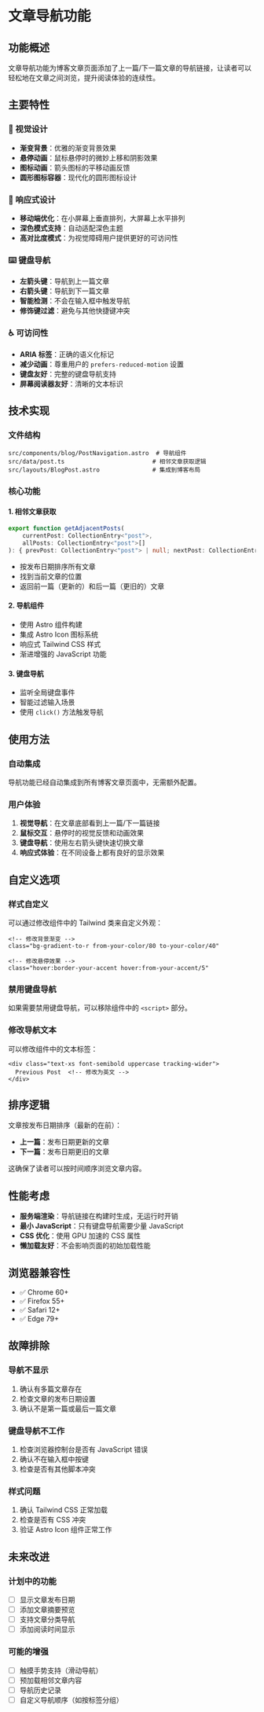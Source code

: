 # 文章导航功能

## 功能概述

文章导航功能为博客文章页面添加了上一篇/下一篇文章的导航链接，让读者可以轻松地在文章之间浏览，提升阅读体验的连续性。

## 主要特性

### 🎨 视觉设计
- **渐变背景**：优雅的渐变背景效果
- **悬停动画**：鼠标悬停时的微妙上移和阴影效果
- **图标动画**：箭头图标的平移动画反馈
- **圆形图标容器**：现代化的圆形图标设计

### 📱 响应式设计
- **移动端优化**：在小屏幕上垂直排列，大屏幕上水平排列
- **深色模式支持**：自动适配深色主题
- **高对比度模式**：为视觉障碍用户提供更好的可访问性

### ⌨️ 键盘导航
- **左箭头键**：导航到上一篇文章
- **右箭头键**：导航到下一篇文章
- **智能检测**：不会在输入框中触发导航
- **修饰键过滤**：避免与其他快捷键冲突

### ♿ 可访问性
- **ARIA 标签**：正确的语义化标记
- **减少动画**：尊重用户的 `prefers-reduced-motion` 设置
- **键盘友好**：完整的键盘导航支持
- **屏幕阅读器友好**：清晰的文本标识

## 技术实现

### 文件结构
```
src/components/blog/PostNavigation.astro  # 导航组件
src/data/post.ts                         # 相邻文章获取逻辑
src/layouts/BlogPost.astro               # 集成到博客布局
```

### 核心功能

#### 1. 相邻文章获取
```typescript
export function getAdjacentPosts(
	currentPost: CollectionEntry<"post">,
	allPosts: CollectionEntry<"post">[]
): { prevPost: CollectionEntry<"post"> | null; nextPost: CollectionEntry<"post"> | null }
```

- 按发布日期排序所有文章
- 找到当前文章的位置
- 返回前一篇（更新的）和后一篇（更旧的）文章

#### 2. 导航组件
- 使用 Astro 组件构建
- 集成 Astro Icon 图标系统
- 响应式 Tailwind CSS 样式
- 渐进增强的 JavaScript 功能

#### 3. 键盘导航
- 监听全局键盘事件
- 智能过滤输入场景
- 使用 `click()` 方法触发导航

## 使用方法

### 自动集成
导航功能已经自动集成到所有博客文章页面中，无需额外配置。

### 用户体验
1. **视觉导航**：在文章底部看到上一篇/下一篇链接
2. **鼠标交互**：悬停时的视觉反馈和动画效果
3. **键盘导航**：使用左右箭头键快速切换文章
4. **响应式体验**：在不同设备上都有良好的显示效果

## 自定义选项

### 样式自定义
可以通过修改组件中的 Tailwind 类来自定义外观：

```astro
<!-- 修改背景渐变 -->
class="bg-gradient-to-r from-your-color/80 to-your-color/40"

<!-- 修改悬停效果 -->
class="hover:border-your-accent hover:from-your-accent/5"
```

### 禁用键盘导航
如果需要禁用键盘导航，可以移除组件中的 `<script>` 部分。

### 修改导航文本
可以修改组件中的文本标签：
```astro
<div class="text-xs font-semibold uppercase tracking-wider">
  Previous Post  <!-- 修改为英文 -->
</div>
```

## 排序逻辑

文章按发布日期排序（最新的在前）：
- **上一篇**：发布日期更新的文章
- **下一篇**：发布日期更旧的文章

这确保了读者可以按时间顺序浏览文章内容。

## 性能考虑

- **服务端渲染**：导航链接在构建时生成，无运行时开销
- **最小 JavaScript**：只有键盘导航需要少量 JavaScript
- **CSS 优化**：使用 GPU 加速的 CSS 属性
- **懒加载友好**：不会影响页面的初始加载性能

## 浏览器兼容性

- ✅ Chrome 60+
- ✅ Firefox 55+
- ✅ Safari 12+
- ✅ Edge 79+

## 故障排除

### 导航不显示
1. 确认有多篇文章存在
2. 检查文章的发布日期设置
3. 确认不是第一篇或最后一篇文章

### 键盘导航不工作
1. 检查浏览器控制台是否有 JavaScript 错误
2. 确认不在输入框中按键
3. 检查是否有其他脚本冲突

### 样式问题
1. 确认 Tailwind CSS 正常加载
2. 检查是否有 CSS 冲突
3. 验证 Astro Icon 组件正常工作

## 未来改进

### 计划中的功能
- [ ] 显示文章发布日期
- [ ] 添加文章摘要预览
- [ ] 支持文章分类导航
- [ ] 添加阅读时间显示

### 可能的增强
- [ ] 触摸手势支持（滑动导航）
- [ ] 预加载相邻文章内容
- [ ] 导航历史记录
- [ ] 自定义导航顺序（如按标签分组）
